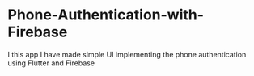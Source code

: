 # Phone-Authentication-with-Firebase
I this app I have made simple UI implementing the phone authentication using Flutter and Firebase
